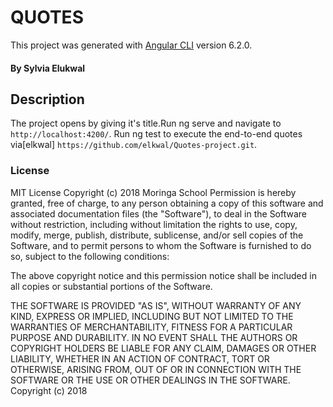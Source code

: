# QUOTES


This project was generated with [Angular CLI](https://github.com/angular/angular-cli) version 6.2.0.
#### By **Sylvia Elukwal**
## Description
The project opens by giving it's title.Run ng serve and navigate to `http://localhost:4200/`. Run ng test to execute the end-to-end quotes via[elkwal] `https://github.com/elkwal/Quotes-project.git`.

### License

MIT License
Copyright (c) 2018 Moringa School
Permission is hereby granted, free of charge, to any person obtaining a copy of this software and associated documentation files (the "Software"), to deal in the Software without restriction, including without limitation the rights to use, copy, modify, merge, publish, distribute, sublicense, and/or sell copies of the Software, and to permit persons to whom the Software is furnished to do so, subject to the following conditions:

The above copyright notice and this permission notice shall be included in all copies or substantial portions of the Software.

THE SOFTWARE IS PROVIDED "AS IS", WITHOUT WARRANTY OF ANY KIND, EXPRESS OR IMPLIED, INCLUDING BUT NOT LIMITED TO THE WARRANTIES OF MERCHANTABILITY, FITNESS FOR A PARTICULAR PURPOSE AND DURABILITY. IN NO EVENT SHALL THE AUTHORS OR COPYRIGHT HOLDERS BE LIABLE FOR ANY CLAIM, DAMAGES OR OTHER LIABILITY, WHETHER IN AN ACTION OF CONTRACT, TORT OR OTHERWISE, ARISING FROM, OUT OF OR IN CONNECTION WITH THE SOFTWARE OR THE USE OR OTHER DEALINGS IN THE SOFTWARE.
Copyright (c) 2018
